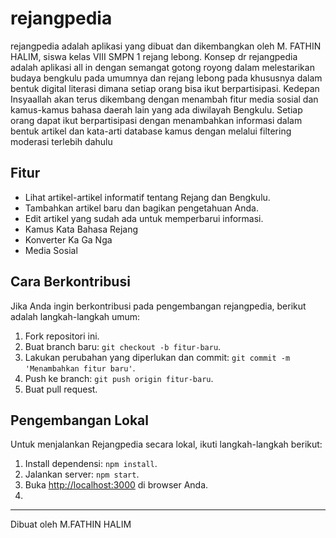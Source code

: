 # rejangpedia

rejangpedia adalah aplikasi yang dibuat dan dikembangkan oleh M. FATHIN HALIM, siswa kelas VIII SMPN 1 rejang lebong.
Konsep dr rejangpedia adalah aplikasi all in dengan semangat gotong royong dalam melestarikan budaya bengkulu pada umumnya dan rejang lebong pada khususnya dalam bentuk digital literasi dimana setiap orang bisa ikut berpartisipasi.
Kedepan Insyaallah akan terus dikembang dengan menambah fitur media sosial dan kamus-kamus bahasa daerah lain yang ada diwilayah Bengkulu.
Setiap orang dapat ikut berpartisipasi dengan menambahkan informasi dalam bentuk artikel dan kata-arti database kamus dengan melalui filtering moderasi terlebih dahulu

## Fitur

- Lihat artikel-artikel informatif tentang Rejang dan Bengkulu.
- Tambahkan artikel baru dan bagikan pengetahuan Anda.
- Edit artikel yang sudah ada untuk memperbarui informasi.
- Kamus Kata Bahasa Rejang
- Konverter Ka Ga Nga
- Media Sosial

## Cara Berkontribusi

Jika Anda ingin berkontribusi pada pengembangan rejangpedia, berikut adalah langkah-langkah umum:

1. Fork repositori ini.
2. Buat branch baru: `git checkout -b fitur-baru`.
3. Lakukan perubahan yang diperlukan dan commit: `git commit -m 'Menambahkan fitur baru'`.
4. Push ke branch: `git push origin fitur-baru`.
5. Buat pull request.

## Pengembangan Lokal

Untuk menjalankan Rejangpedia secara lokal, ikuti langkah-langkah berikut:

1. Install dependensi: `npm install`.
2. Jalankan server: `npm start`.
3. Buka [http://localhost:3000](http://localhost:3000) di browser Anda.
4.

---

Dibuat oleh M.FATHIN HALIM
